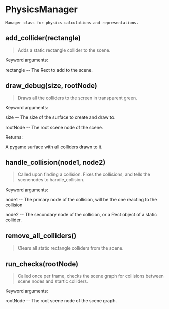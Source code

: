 # PhysicsManager 
 ```
 Manager class for physics calculations and representations. 
```
## add_collider(rectangle) 

  

 > Adds a static rectangle collider to the scene.

 

 Keyword arguments:

 rectangle -- The Rect to add to the scene. 

## draw_debug(size, rootNode) 

  

 > Draws all the colliders to the screen in transparent green.

 

 Keyword arguments:

 size -- The size of the surface to create and draw to.

 rootNode -- The root scene node of the scene.

 

 Returns:

 A pygame surface with all colliders drawn to it. 

## handle_collision(node1, node2) 

  

 > Called upon finding a collision. Fixes the collisions, and tells the scenenodes to handle_collision.

 

 Keyword arguments:

 node1 -- The primary node of the collision, will be the one reacting to the collision

 node2 -- The secondary node of the collision, or a Rect object of a static coliider. 

## remove_all_colliders() 

  

 > Clears all static rectangle colliders from the scene. 

## run_checks(rootNode) 

  

 > Called once per frame, checks the scene graph for collisions between scene nodes and startic colliders.

 

 Keyword arguments:

 rootNode -- The root scene node of the scene graph. 

